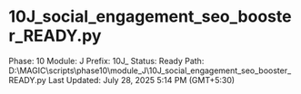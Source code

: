 # 10J_social_engagement_seo_booster_READY.py

Phase: 10
Module: J
Prefix: 10J_
Status: Ready
Path: D:\MAGIC\scripts\phase10\module_J\10J_social_engagement_seo_booster_READY.py
Last Updated: July 28, 2025 5:14 PM (GMT+5:30)

